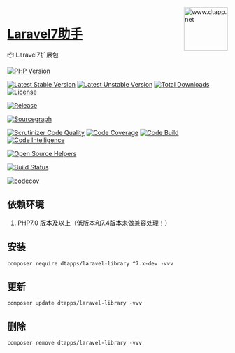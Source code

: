 <img align="right" width="100" src="https://kodo-cdn.dtapp.net/04/999e9f2f06d396968eacc10ce9bc8a.png" alt="www.dtapp.net"/>

<h1 align="left"><a href="https://www.dtapp.net/">Laravel7助手</a></h1>

📦 Laravel7扩展包

[comment]: <> (php)
[![PHP Version](https://img.shields.io/badge/php-%3E%3D7.1-8892BF.svg)](http://www.php.net/)

[comment]: <> (packagist.org)
[![Latest Stable Version](https://poser.pugx.org/dtapps/laravel-library/v/stable)](https://packagist.org/packages/dtapps/laravel-library)
[![Latest Unstable Version](https://poser.pugx.org/dtapps/laravel-library/v/unstable)](https://packagist.org/packages/dtapps/laravel-library)
[![Total Downloads](https://poser.pugx.org/dtapps/laravel-library/downloads)](https://packagist.org/packages/dtapps/laravel-library)
[![License](https://poser.pugx.org/dtapps/laravel-library/license)](https://packagist.org/packages/dtapps/laravel-library)

[comment]: <> (github.com)
[![Release](https://img.shields.io/github/release/dtapps/laravel-library.svg?style=flat-square)](https://github.com/dtapps/laravel-library/releases)

[comment]: <> (sourcegraph.com)
[![Sourcegraph](https://sourcegraph.com/github.com/dtapps/laravel-library/-/badge.svg)](https://sourcegraph.com/github.com/dtapps/laravel-library?badge)

[comment]: <> (scrutinizer-ci.com)
[![Scrutinizer Code Quality](https://scrutinizer-ci.com/g/dtapps/laravel-library/badges/quality-score.png?b=v7)](https://scrutinizer-ci.com/g/dtapps/laravel-library/?branch=v7)
[![Code Coverage](https://scrutinizer-ci.com/g/dtapps/laravel-library/badges/coverage.png?b=v7)](https://scrutinizer-ci.com/g/dtapps/laravel-library/?branch=v7)
[![Code Build](https://scrutinizer-ci.com/g/dtapps/laravel-library/badges/build.png?b=v7)](https://scrutinizer-ci.com/g/dtapps/laravel-library/?branch=v7)
[![Code Intelligence](https://scrutinizer-ci.com/g/dtapps/laravel-library/badges/code-intelligence.svg?b=v7)](https://scrutinizer-ci.com/g/dtapps/laravel-library/?branch=v7)

[comment]: <> (www.codetriage.com)
[![Open Source Helpers](https://www.codetriage.com/dtapps/laravel-library/badges/users.svg)](https://www.codetriage.com/dtapps/laravel-library)

[comment]: <> (www.travis-ci.com)
[![Build Status](https://api.travis-ci.com/dtapps/laravel-library.svg?branch=v7)](https://www.travis-ci.com/github/dtapps/laravel-library)

[comment]: <> (app.codecov.io)
[![codecov](https://codecov.io/gh/dtapps/laravel-library/branch/v7/graph/badge.svg)](https://codecov.io/gh/dtapps/laravel-library)

## 依赖环境

1. PHP7.0 版本及以上（低版本和7.4版本未做兼容处理！）

## 安装

```text
composer require dtapps/laravel-library ^7.x-dev -vvv
```

## 更新

```text
composer update dtapps/laravel-library -vvv
```

## 删除

```text
composer remove dtapps/laravel-library -vvv
```
